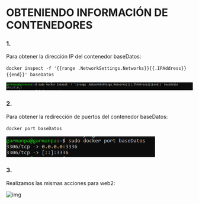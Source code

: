 # OBTENIENDO INFORMACIÓN DE CONTENEDORES

### 1.
Para obtener la dirección IP del contenedor baseDatos:

`docker inspect -f '{{range .NetworkSettings.Networks}}{{.IPAddress}}{{end}}' baseDatos`

![img](https://github.com/pgarman524/DespliegueWeb/blob/master/01/docker/imagenes/act05/01_direccion_IP_contenedor.PNG)

### 2.
Para obtener la redirección de puertos del contenedor baseDatos:

`docker port baseDatos`

![img](https://github.com/pgarman524/DespliegueWeb/blob/master/01/docker/imagenes/act05/02_redireccion_puertos.PNG)

### 3.
Realizamos las mismas acciones para web2:

![img](https://github.com/pgarman524/DespliegueWeb/blob/master/01/docker/imagenes/act05/03_repetición.PNG)

